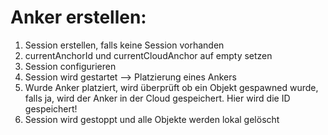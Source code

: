 # Anker erstellen:

1. Session erstellen, falls keine Session vorhanden
2. currentAnchorId und currentCloudAnchor auf empty setzen
3. Session configurieren 
4. Session wird gestartet --> Platzierung eines Ankers
5. Wurde Anker platziert, wird überprüft ob ein Objekt gespawned wurde, falls ja, wird der Anker in der Cloud gespeichert. Hier wird die ID gespeichert! 
6. Session wird gestoppt und alle Objekte werden lokal gelöscht